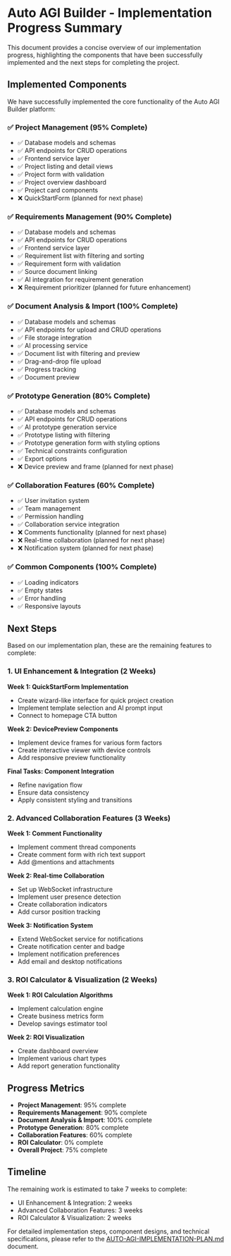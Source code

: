 # Auto AGI Builder - Implementation Progress Summary

This document provides a concise overview of our implementation progress, highlighting the components that have been successfully implemented and the next steps for completing the project.

## Implemented Components

We have successfully implemented the core functionality of the Auto AGI Builder platform:

### ✅ Project Management (95% Complete)
- ✅ Database models and schemas
- ✅ API endpoints for CRUD operations
- ✅ Frontend service layer
- ✅ Project listing and detail views
- ✅ Project form with validation
- ✅ Project overview dashboard
- ✅ Project card components
- ❌ QuickStartForm (planned for next phase)

### ✅ Requirements Management (90% Complete)
- ✅ Database models and schemas
- ✅ API endpoints for CRUD operations
- ✅ Frontend service layer
- ✅ Requirement list with filtering and sorting
- ✅ Requirement form with validation
- ✅ Source document linking
- ✅ AI integration for requirement generation
- ❌ Requirement prioritizer (planned for future enhancement)

### ✅ Document Analysis & Import (100% Complete)
- ✅ Database models and schemas
- ✅ API endpoints for upload and CRUD operations
- ✅ File storage integration
- ✅ AI processing service
- ✅ Document list with filtering and preview
- ✅ Drag-and-drop file upload
- ✅ Progress tracking
- ✅ Document preview

### ✅ Prototype Generation (80% Complete)
- ✅ Database models and schemas
- ✅ API endpoints for CRUD operations
- ✅ AI prototype generation service
- ✅ Prototype listing with filtering
- ✅ Prototype generation form with styling options
- ✅ Technical constraints configuration
- ✅ Export options
- ❌ Device preview and frame (planned for next phase)

### ✅ Collaboration Features (60% Complete)
- ✅ User invitation system
- ✅ Team management
- ✅ Permission handling
- ✅ Collaboration service integration
- ❌ Comments functionality (planned for next phase)
- ❌ Real-time collaboration (planned for next phase)
- ❌ Notification system (planned for next phase)

### ✅ Common Components (100% Complete)
- ✅ Loading indicators
- ✅ Empty states
- ✅ Error handling
- ✅ Responsive layouts

## Next Steps

Based on our implementation plan, these are the remaining features to complete:

### 1. UI Enhancement & Integration (2 Weeks)

**Week 1: QuickStartForm Implementation**
- Create wizard-like interface for quick project creation
- Implement template selection and AI prompt input
- Connect to homepage CTA button

**Week 2: DevicePreview Components**
- Implement device frames for various form factors
- Create interactive viewer with device controls
- Add responsive preview functionality

**Final Tasks: Component Integration**
- Refine navigation flow
- Ensure data consistency
- Apply consistent styling and transitions

### 2. Advanced Collaboration Features (3 Weeks)

**Week 1: Comment Functionality**
- Implement comment thread components
- Create comment form with rich text support
- Add @mentions and attachments

**Week 2: Real-time Collaboration**
- Set up WebSocket infrastructure
- Implement user presence detection
- Create collaboration indicators
- Add cursor position tracking

**Week 3: Notification System**
- Extend WebSocket service for notifications
- Create notification center and badge
- Implement notification preferences
- Add email and desktop notifications

### 3. ROI Calculator & Visualization (2 Weeks)

**Week 1: ROI Calculation Algorithms**
- Implement calculation engine
- Create business metrics form
- Develop savings estimator tool

**Week 2: ROI Visualization**
- Create dashboard overview
- Implement various chart types
- Add report generation functionality

## Progress Metrics

- **Project Management**: 95% complete
- **Requirements Management**: 90% complete
- **Document Analysis & Import**: 100% complete
- **Prototype Generation**: 80% complete
- **Collaboration Features**: 60% complete
- **ROI Calculator**: 0% complete
- **Overall Project**: 75% complete

## Timeline

The remaining work is estimated to take 7 weeks to complete:
- UI Enhancement & Integration: 2 weeks
- Advanced Collaboration Features: 3 weeks
- ROI Calculator & Visualization: 2 weeks

For detailed implementation steps, component designs, and technical specifications, please refer to the [AUTO-AGI-IMPLEMENTATION-PLAN.md](AUTO-AGI-IMPLEMENTATION-PLAN.md) document.
